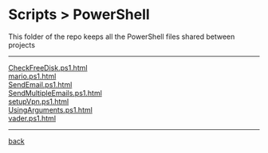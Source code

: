 # Scripts > PowerShell
This folder of the repo keeps all the PowerShell files shared between projects

---------------------------
[CheckFreeDisk.ps1.html](CheckFreeDisk.ps1.html)<br>
[mario.ps1.html](mario.ps1.html)<br>
[SendEmail.ps1.html](SendEmail.ps1.html)<br>
[SendMultipleEmails.ps1.html](SendMultipleEmails.ps1.html)<br>
[setupVpn.ps1.html](setupVpn.ps1.html)<br>
[UsingArguments.ps1.html](UsingArguments.ps1.html)<br>
[vader.ps1.html](vader.ps1.html)<br>

---------------------------

[back](../)
